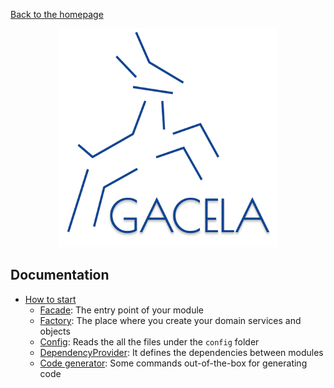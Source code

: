 [Back to the homepage](../README.md)

<p align="center">
  <img src="imgs/gacela-logo-blue.svg" width="350" alt="Gacela logo"/>
</p>

## Documentation

- [How to start](001_basic_concepts.md)
  - [Facade](002_facade.md): The entry point of your module
  - [Factory](003_factory.md): The place where you create your domain services and objects
  - [Config](004_config.md): Reads the all the files under the `config` folder
  - [DependencyProvider](005_dependency_provider.md): It defines the dependencies between modules
  - [Code generator](006_code_generator.md): Some commands out-of-the-box for generating code
